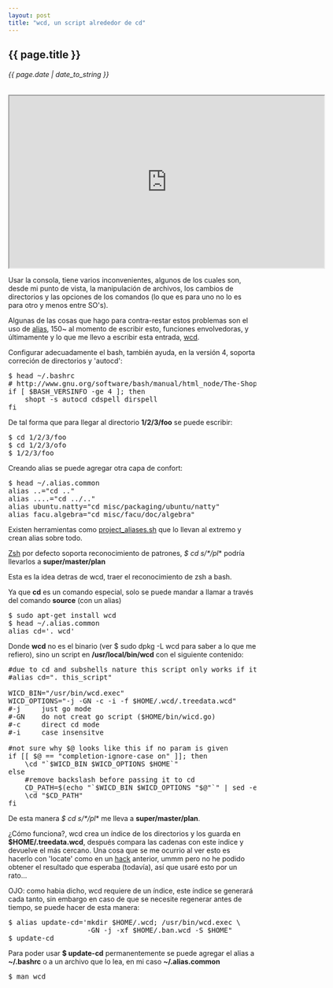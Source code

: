 ```yaml
---
layout: post
title: "wcd, un script alrededor de cd"
---
```


## {{ page.title }}

###### {{ page.date | date_to_string }}

<iframe  class="showterm" src="http://showterm.io/ae29f68bee555cd89c65d" width="640" height="350">&nbsp;</iframe> 

Usar la consola, tiene varios inconvenientes, algunos de los cuales son, desde mi punto de vista, la manipulación de archivos, los cambios de directorios y las opciones de los comandos (lo que es para uno no lo es para otro y menos entre SO's).

Algunas de las cosas que hago para contra-restar estos problemas son el uso de [alias](http://ss64.com/bash/alias.html), 150~ al momento de escribir esto, funciones envolvedoras, y últimamente y lo que me llevo a escribir esta entrada, [wcd](http://www.xs4all.nl/~waterlan/).

Configurar adecuadamente el bash, también ayuda, en la versión 4, soporta correción de directorios y 'autocd':

<pre class="sh_sh">
$ head ~/.bashrc
# http://www.gnu.org/software/bash/manual/html_node/The-Shopt-Builtin.html
if [ $BASH_VERSINFO -ge 4 ]; then
    shopt -s autocd cdspell dirspell                  
fi
</pre>

De tal forma que para llegar al directorio **1/2/3/foo** se puede escribir:

<pre class="sh_sh">
$ cd 1/2/3/foo
$ cd 1/2/3/ofo
$ 1/2/3/foo
</pre>

Creando alias se puede agregar otra capa de confort:

<pre class="sh_sh">
$ head ~/.alias.common
alias ..="cd .."
alias ....="cd ../.."
alias ubuntu.natty="cd misc/packaging/ubuntu/natty"
alias facu.algebra="cd misc/facu/doc/algebra"
</pre>

Existen herramientas como [project_aliases.sh](https://github.com/relevance/etc/blob/master/bash/project_aliases.sh) que lo llevan al extremo y crean alias sobre todo.

[Zsh](http://www.zsh.org) por defecto soporta reconocimiento de patrones, **$ cd s*/*/pl** podría llevarlos a **super/master/plan**

Esta es la idea detras de wcd, traer el reconocimiento de zsh a bash.

Ya que **cd** es un comando especial, solo se puede mandar a llamar a través del comando **source** (con un alias)

<pre class="sh_sh">
$ sudo apt-get install wcd
$ head ~/.alias.common
alias cd='. wcd'
</pre>

Donde **wcd** no es el binario (ver $ sudo dpkg -L wcd para saber a lo que me refiero), sino un script en **/usr/local/bin/wcd** con el siguiente contenido:

<pre class="sh_sh">
#due to cd and subshells nature this script only works if it's sourced
#alias cd=". this_script"

WICD_BIN="/usr/bin/wcd.exec"
WICD_OPTIONS="-j -GN -c -i -f $HOME/.wcd/.treedata.wcd"
#-j     just go mode
#-GN    do not creat go script ($HOME/bin/wicd.go)
#-c     direct cd mode
#-i     case insensitve

#not sure why $@ looks like this if no param is given
if [[ $@ == "completion-ignore-case on" ]]; then
    \cd "`$WICD_BIN $WICD_OPTIONS $HOME`"
else
    #remove backslash before passing it to cd
    CD_PATH=$(echo "`$WICD_BIN $WICD_OPTIONS "$@"`" | sed -e 's:\\::g')                                                                                                                                                          
    \cd "$CD_PATH"
fi
</pre>

De esta manera **$ cd s*/*/pl** me lleva a **super/master/plan**.

¿Cómo funciona?, wcd crea un índice de los directorios y los guarda en **$HOME/.treedata.wcd**, después compara las cadenas con este indice y devuelve el más cercano. Una cosa que se me ocurrio al ver esto es hacerlo con 'locate' como en un [hack](http://www.vim.org/scripts/script.php?script_id=2871) anterior, ummm pero no he podido obtener el resultado que esperaba (todavía), así que usaré esto por un rato...

OJO: como habia dicho, wcd requiere de un índice, este índice se generará cada tanto, sin embargo en caso de que se necesite regenerar antes de tiempo, se puede hacer de esta manera:

<pre class="sh_sh">
$ alias update-cd='mkdir $HOME/.wcd; /usr/bin/wcd.exec \
                   -GN -j -xf $HOME/.ban.wcd -S $HOME"
$ update-cd
</pre>

Para poder usar **$ update-cd** permanentemente se puede agregar el alias a **~/.bashrc** o a un archivo que lo lea, en mi caso **~/.alias.common**

<pre class="sh_sh">
$ man wcd
</pre>

